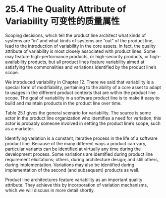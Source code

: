25.4 The Quality Attribute of Variability 可变性的质量属性
===

Scoping decisions, which tell the product line architect what kinds of systems are “in” and what kinds of systems are “out” of the product line, lead to the introduction of variability in the core assets. In fact, the quality attribute of variability is most closely associated with product lines. Some may feature high-performance products, or high-security products, or high-availability products, but all product lines feature variability aimed at satisfying the commonalities and variations identified by the product line’s scope.

We introduced variability in Chapter 12. There we said that variability is a special form of modifiability, pertaining to the ability of a core asset to adapt to usages in the different product contexts that are within the product line scope. The goal of variability in a software product line is to make it easy to build and maintain products in the product line over time.

Table 25.1 gives the general scenario for variability. The source is some actor in the product line organization who identifies a need for variation; this actor is probably someone involved in setting the product line’s scope, such as a marketer.

Identifying variation is a constant, iterative process in the life of a software product line. Because of the many different ways a product can vary, particular variants can be identified at virtually any time during the development process. Some variations are identified during product line requirement elicitations; others, during architecture design; and still others, during implementation. Variations may also be identified during implementation of the second (and subsequent) products as well.

Product line architectures feature variability as an important quality attribute. They achieve this by incorporation of variation mechanisms, which we will discuss in more detail shortly.
